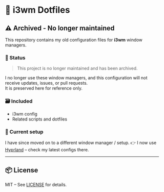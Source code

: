 # 🧩 i3wm Dotfiles

## ⚠️ Archived - No longer maintained

This repository contains my old configuration files for **i3wm** window managers.

### 🚫 Status

> This project is no longer maintained and has been archived.

I no longer use these window managers, and this configuration will not receive updates, issues, or pull requests.  
It is preserved here for reference only.

### 🗃️ Included

- i3wm config
- Related scripts and dotfiles

### 🧭 Current setup

I have since moved on to a different window manager / setup.
👉 I now use [Hyprland](https://github.com/joan31/dotfiles-hyprland) – check my latest configs there.

---

## 📦 License

MIT – See [LICENSE](LICENSE) for details.
